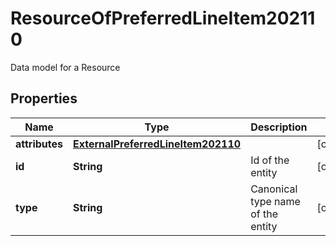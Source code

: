 

# ResourceOfPreferredLineItem202110

Data model for a Resource

## Properties

| Name | Type | Description | Notes |
|------------ | ------------- | ------------- | -------------|
|**attributes** | [**ExternalPreferredLineItem202110**](ExternalPreferredLineItem202110.md) |  |  [optional] |
|**id** | **String** | Id of the entity |  [optional] |
|**type** | **String** | Canonical type name of the entity |  [optional] |



